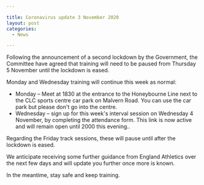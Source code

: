 ```yaml
---

title: Coronavirus update 3 November 2020
layout: post
categories:
  - News

---
```


Following the announcement of a second lockdown by the Government, the Committee have agreed that training will need to be paused from Thursday 5 November until the lockdown is eased.

Monday and Wednesday training will continue this week as normal:
* Monday – Meet at 1830 at the entrance to the Honeybourne Line next to the CLC sports centre car park on Malvern Road. You can use the car park but please don't go into the centre.
* Wednesday – sign up for this week's interval session on Wednesday 4 November, by completing the attendance form. This link is now active and will remain open until 2000 this evening..

Regarding the Friday track sessions, these will pause until after the lockdown is eased.

We anticipate receiving some further guidance from England Athletics over the next few days and will update you further once more is known.

In the meantime, stay safe and keep training.
